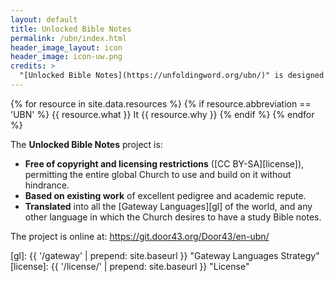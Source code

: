 ```yaml
---
layout: default
title: Unlocked Bible Notes
permalink: /ubn/index.html
header_image_layout: icon
header_image: icon-uw.png
credits: >
  "[Unlocked Bible Notes](https://unfoldingword.org/ubn/)" is designed by unfoldingWord and developed by [Wycliffe Associates](https://wycliffeassociates.org/) and the [Door43 World Missions Community](https://door43.org/). It is made available under a [Creative Commons Attribution-ShareAlike 4.0 International](https://creativecommons.org/licenses/by-sa/4.0/) license.
---
```


{% for resource in site.data.resources %}
 {% if resource.abbreviation == 'UBN' %}
  {{ resource.what }} It {{ resource.why }}
 {% endif %}
{% endfor %}

The **Unlocked Bible Notes** project is:

- **Free of copyright and licensing restrictions** ([CC BY-SA][license]), permitting the entire global Church to use and build on it without hindrance.
- **Based on existing work** of excellent pedigree and academic repute.
- **Translated** into all the [Gateway Languages][gl] of the world, and any other language in which the Church desires to have a study Bible notes.

The project is online at: <https://git.door43.org/Door43/en-ubn/>

[gl]: {{ '/gateway' | prepend: site.baseurl }} "Gateway Languages Strategy"
[license]: {{ '/license/' | prepend: site.baseurl }} "License"
